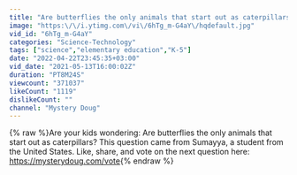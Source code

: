 ```yaml
---
title: "Are butterflies the only animals that start out as caterpillars?"
image: "https:\/\/i.ytimg.com\/vi\/6hTg_m-G4aY\/hqdefault.jpg"
vid_id: "6hTg_m-G4aY"
categories: "Science-Technology"
tags: ["science","elementary education","K-5"]
date: "2022-04-22T23:45:35+03:00"
vid_date: "2021-05-13T16:00:02Z"
duration: "PT8M24S"
viewcount: "371037"
likeCount: "1119"
dislikeCount: ""
channel: "Mystery Doug"
---
```

{% raw %}Are your kids wondering: Are butterflies the only animals that start out as caterpillars? This question came from Sumayya, a student from the United States. Like, share, and vote on the next question here: <a rel="nofollow" target="blank" href="https://mysterydoug.com/vote">https://mysterydoug.com/vote</a>{% endraw %}
